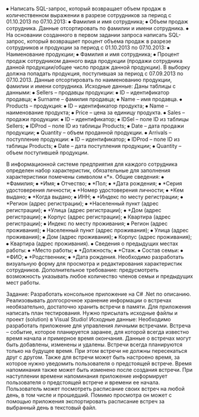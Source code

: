 ⦁	Написать SQL-запрос, который возвращает объем продаж в количественном выражении в разрезе сотрудников за период с 01.10.2013 по 07.10.2013:
⦁	Фамилия и имя сотрудника;
⦁	Объем продаж сотрудника.
Данные отсортировать по фамилии и имени сотрудника.
⦁	На основании созданного в первом задании запроса написать SQL-запрос, который возвращает процент объема продаж в разрезе сотрудников и продукции за период с 01.10.2013 по 07.10.2013:
⦁	Наименование продукции;
⦁	Фамилия и имя сотрудника;
⦁	Процент продаж сотрудником данного вида продукции (продажи сотрудника данной продукции/общее число продаж данной продукции).
В выборку должна попадать продукция, поступившая за период с 07.09.2013 по 07.10.2013.
Данные отсортировать по наименованию продукции, фамилии и имени сотрудника.
Исходные данные:
Даны таблицы с данными:
⦁	Sellers – продавцы продукции:
⦁	ID – идентификатор продавца;
⦁	Surname – фамилия продавца;
⦁	Name – имя продавца.
⦁	Products – продукция:
⦁	ID – идентификатор продукта;
⦁	Name – наименование продукта;
⦁	Price – цена за единицу продукта.
⦁	Sales – продажи продукции:
⦁	ID – идентификатор;
⦁	IDSel – поле ID из таблицы Sellers;
⦁	IDProd – поле ID из таблицы Products;
⦁	Date – дата продажи продукции;
⦁	Quantity – объем проданной продукции.
⦁	Arrivals – поступление продукции:
⦁	ID – идентификатор;
⦁	IDProd – поле ID из таблицы Products;
⦁	Date – дата поступления продукции;
⦁	Quantity – объем поступившей продукции.

В информационной системе предприятия для каждого сотрудника определен набор характеристик, обязательные для заполнения характеристики помечены символом «*».
Общие сведения:
⦁	*Фамилия;
⦁	*Имя;
⦁	Отчество;
⦁	*Пол;
⦁	*Дата рождения;
⦁	*Серия удостоверения личности;
⦁	*Номер удостоверения личности;
⦁	*Кем выдано;
⦁	*Когда выдано;
⦁	ИНН;
⦁	*Индекс по месту регистрации;
⦁	*Регион (адрес регистрации);
⦁	*Населенный пункт (адрес регистрации);
⦁	*Улица (адрес регистрации);
⦁	*Дом (адрес регистрации);
⦁	Корпус (адрес регистрации);
⦁	Квартира (адрес регистрации);
⦁	Индекс по месту проживания;
⦁	Регион (адрес проживания);
⦁	Населенный пункт (адрес проживания);
⦁	Улица (адрес проживания);
⦁	Дом (адрес проживания);
⦁	Корпус (адрес проживания);
⦁	Квартира (адрес проживания).
⦁	Сведения о предыдущих местах работы:
⦁	*Место работы;
⦁	*Должность;
⦁	*Стаж.
⦁	Состав семьи:
⦁	*ФИО;
⦁	*Родственник;
⦁	*Дата рождения.
Необходимо разработать визуальную форму для просмотра и редактирования характеристик сотрудников.
Дополнительное требование: предусмотреть возможность указывать любое количество членов семьи и предыдущих мест работы.

Задание:
Разработать консольное приложение на C# .Net по описанию. 
Реализовывать долгосрочное хранение информации о встречах необязательно, достаточно хранить встречи в памяти.
Для приложения написать план тестирования.
Нужно присылать исходные файлы и проект (solution) в Visual Studio!
Исходные данные:
Необходимо разработать приложение для управления личными встречами.
Встреча – событие, которое планируется заранее, для которой всегда известно время начала и примерное время окончания. 
Данные о встречах могут быть добавлены, изменены и удалены. Встречи всегда планируются только на будущее время. При этом встречи не должны пересекаться друг с другом. 
Также для встречи может быть настроено время, за которое нужно уведомить пользователя о предстоящей встрече. Время напоминания также может быть изменено после создания встречи. При наступлении времени напоминания приложение информирует пользователя о предстоящей встрече и времени ее начала.
Пользователь может посмотреть расписание своих встреч на любой день, в том числе и прошедший. 
Помимо просмотра он может с помощью приложения экспортировать расписание встреч за выбранный день в текстовый файл.
